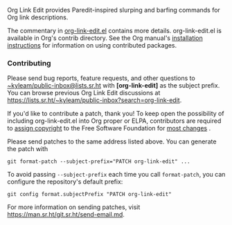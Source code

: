 Org Link Edit provides Paredit-inspired slurping and barfing commands
for Org link descriptions.

The commentary in [org-link-edit.el][el] contains more details.
org-link-edit.el is available in Org's contrib directory.  See the Org
manual's [installation instructions][install] for information on using
contributed packages.

[el]: https://git.sr.ht/~kyleam/org-link-edit/tree/master/org-link-edit.el#L24
[install]: http://orgmode.org/org.html#Installation

### Contributing

Please send bug reports, feature requests, and other questions to
[~kyleam/public-inbox@lists.sr.ht][lst] with **[org-link-edit]** as
the subject prefix.  You can browse previous Org Link Edit discussions
at <https://lists.sr.ht/~kyleam/public-inbox?search=org-link-edit>.

If you'd like to contribute a patch, thank you!  To keep open the
possibility of including org-link-edit.el into Org proper or ELPA,
contributors are required to [assign copyright][cpy] to the Free
Software Foundation for [most changes][tny] .

Please send patches to the same address listed above.  You can
generate the patch with

    git format-patch --subject-prefix="PATCH org-link-edit" ...

To avoid passing `--subject-prefix` each time you call `format-patch`,
you can configure the repository's default prefix:

    git config format.subjectPrefix "PATCH org-link-edit"

For more information on sending patches, visit
<https://man.sr.ht/git.sr.ht/send-email.md>.

[lst]: mailto:~kyleam/public-inbox@lists.sr.ht
[cpy]: https://www.gnu.org/software/emacs/manual/html_node/emacs/Copyright-Assignment.html
[tny]: https://orgmode.org/worg/org-contribute.html#org2cf82ab
